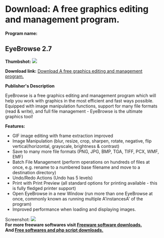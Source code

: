 # Download: A free graphics editing and management program.

**Program name:**

## EyeBrowse 2.7

  
**Thumbshot:** ![](http://www.freewarefiles.com/screenshot/ebscreen_md.gif)   
  
**Download link:** [Download A free graphics editing and management program.](http://freesoftwares.boysofts.com/EyeBrowse_program_19613.html)  
  


**Publisher's Description**  
  


EyeBrowse is a free graphics editing and management program which will help you work with graphics in the most efficient and fast ways possible. Equipped with image manipulation functions, support for many file formats (read & write), and full file management - EyeBrowse is the ultimate graphics tool! 

**Features:**

  * GIF image editing with frame extraction improved 
  * Image Manipulation (blur, resize, crop, sharpen, rotate, negative, flip vertical/horizontal, grayscale, brightness & contrast) 
  * Save to many more file formats (PNG, JPG, BMP, TGA, TIFF, PCX, WMF, EMF) 
  * Batch File Management (perform operations on hundreds of files at once, e.g. rename to a numbered base filename and move to a destination directory) 
  * Undo/Redo Actions (Undo has 5 levels) 
  * Print with Print Preview (all standard options for printing available - this is fully fledged printer support) 
  * Open EyeBrowse in a new Window (run more than one EyeBrowse at once, commonly known as running multiple A'instancesA' of the program) 
  * Improved performance when loading and displaying images. 

  
  
Screenshot: ![](http://www.freewarefiles.com/screenshot/ebscreen.gif)   
**For more freeware softwares visit [Freeware software downloads.](http://freesoftwares.boysofts.com/)**   
**And [Free softwares and php script downloads.](http://www.boysofts.com/)**
